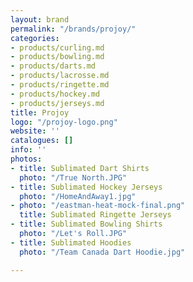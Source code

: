 ```yaml
---
layout: brand
permalink: "/brands/projoy/"
categories:
- products/curling.md
- products/bowling.md
- products/darts.md
- products/lacrosse.md
- products/ringette.md
- products/hockey.md
- products/jerseys.md
title: Projoy
logo: "/projoy-logo.png"
website: ''
catalogues: []
info: ''
photos:
- title: Sublimated Dart Shirts
  photo: "/True North.JPG"
- title: Sublimated Hockey Jerseys
  photo: "/HomeAndAway1.jpg"
- photo: "/eastman-heat-mock-final.png"
  title: Sublimated Ringette Jerseys
- title: Sublimated Bowling Shirts
  photo: "/Let's Roll.JPG"
- title: Sublimated Hoodies
  photo: "/Team Canada Dart Hoodie.jpg"

---
```


